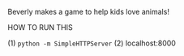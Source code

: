 Beverly makes a game to help kids love animals!

HOW TO RUN THIS

(1) `python -m SimpleHTTPServer`
(2) localhost:8000
